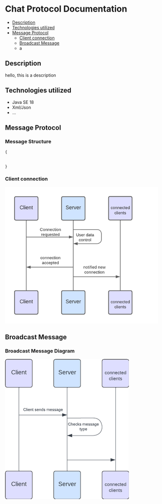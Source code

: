 # Chat Protocol Documentation
- [Description](https://github.com/DevMushy/chat-ragusa-duka/edit/main/README.md#description)
- [Technologies utilized](https://github.com/DevMushy/chat-ragusa-duka/edit/main/README.md#technologies-utilized)
- [Message Protocol](https://github.com/DevMushy/Chat-ragusa-duka/edit/master/README.md#message-protocol)
  + [Client connection](https://github.com/DevMushy/Chat-ragusa-duka/edit/master/README.md#client-connection)
  + [Broadcast Message](https://github.com/DevMushy/Chat-ragusa-duka/edit/master/README.md#broadcast-message)
  + a


## Description
hello, this is a description


## Technologies utilized

* Java SE 18
* Xml/Json
* ...

## Message Protocol

### Message Structure

```
{


}
```

### Client connection
![diagramma connessione](https://github.com/DevMushy/Chat-ragusa-duka/blob/master/images/ClientsConnectionDiagram.png)

## Broadcast Message

### Broadcast Message Diagram

![diagramma messaggio broadcast](https://github.com/DevMushy/Chat-ragusa-duka/blob/master/images/BroadcastMessageDiagram.png)





##
###

